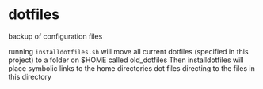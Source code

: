 # dotfiles
backup of configuration files

running `installdotfiles.sh`  will move all current dotfiles (specified in this project) to a folder on $HOME called old_dotfiles
Then installdotfiles will place symbolic links to the home directories dot files directing to the files in this directory
